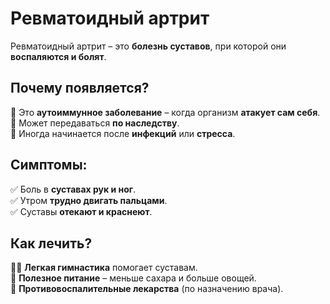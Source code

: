 # Ревматоидный артрит

Ревматоидный артрит – это **болезнь суставов**, при которой они **воспаляются и болят**.  

## Почему появляется?
🔹 Это **аутоиммунное заболевание** – когда организм **атакует сам себя**.  
🔹 Может передаваться **по наследству**.  
🔹 Иногда начинается после **инфекций** или **стресса**.  

## Симптомы:
✅ Боль в **суставах рук и ног**.  
✅ Утром **трудно двигать пальцами**.  
✅ Суставы **отекают и краснеют**.  

## Как лечить?
🏃‍♂️ **Легкая гимнастика** помогает суставам.  
🍏 **Полезное питание** – меньше сахара и больше овощей.  
💊 **Противовоспалительные лекарства** (по назначению врача).  
